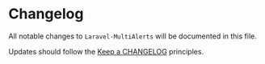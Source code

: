 # Changelog

All notable changes to `Laravel-MultiAlerts` will be documented in this file.

Updates should follow the [Keep a CHANGELOG](http://keepachangelog.com/) principles.